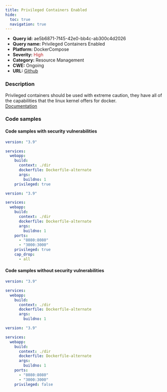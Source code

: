 ```yaml
---
title: Privileged Containers Enabled
hide:
  toc: true
  navigation: true
---
```


<style>
  .highlight .hll {
    background-color: #ff171742;
  }
  .md-content {
    max-width: 1100px;
    margin: 0 auto;
  }
</style>

-   **Query id:** ae5b6871-7f45-42e0-bb4c-ab300c4d2026
-   **Query name:** Privileged Containers Enabled
-   **Platform:** DockerCompose
-   **Severity:** <span style="color:#bb2124">High</span>
-   **Category:** Resource Management
-   **CWE:** Ongoing
-   **URL:** [Github](https://github.com/Checkmarx/kics/tree/master/assets/queries/dockerCompose/privileged_containers_enabled)

### Description
Privileged containers should be used with extreme caution, they have all of the capabilities that the linux kernel offers for docker.<br>
[Documentation](https://docs.docker.com/compose/compose-file/#privileged)

### Code samples
#### Code samples with security vulnerabilities
```yaml title="Positive test num. 1 - yaml file" hl_lines="10"
version: "3.9"

services:
  webapp:
    build:
      context: ./dir
      dockerfile: Dockerfile-alternate
      args:
        buildno: 1
    privileged: true

```
```yaml title="Positive test num. 2 - yaml file" hl_lines="13"
version: "3.9"

services:
  webapp:
    build:
      context: ./dir
      dockerfile: Dockerfile-alternate
      args:
        buildno: 1
    ports:
      - "8080:8080"
      - "3000:3000"
    privileged: true
    cap_drop:
      - all

```


#### Code samples without security vulnerabilities
```yaml title="Negative test num. 1 - yaml file"
version: "3.9"

services:
  webapp:
    build:
      context: ./dir
      dockerfile: Dockerfile-alternate
      args:
        buildno: 1

```
```yaml title="Negative test num. 2 - yaml file"
version: "3.9"

services:
  webapp:
    build:
      context: ./dir
      dockerfile: Dockerfile-alternate
      args:
        buildno: 1
    ports:
      - "8080:8080"
      - "3000:3000"
    privileged: false

```
